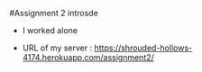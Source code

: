 #Assignment 2 introsde

- I worked alone

- URL of my server : https://shrouded-hollows-4174.herokuapp.com/assignment2/


